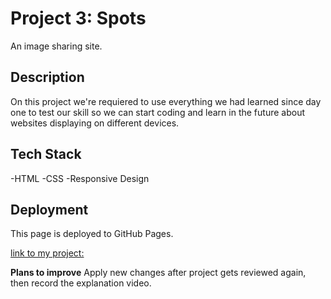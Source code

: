 # Project 3: Spots

An image sharing site.

## Description

On this project we're requiered to use everything we had learned since day one to test our skill so we can start coding and learn in the future about websites displaying on different devices.

## Tech Stack

-HTML
-CSS
-Responsive Design

## Deployment

This page is deployed to GitHub Pages.

[link to my project:](https://oj-anaya.github.io/se_project_spots/)

**Plans to improve**
Apply new changes after project gets reviewed again, then record the explanation video.
